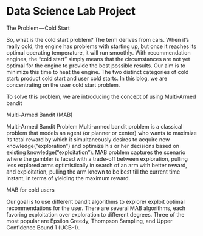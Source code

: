 # Data Science Lab Project

The Problem — Cold Start

So, what is the cold start problem? The term derives from cars. When it’s really cold, the engine has problems with starting up, but once it reaches its optimal operating temperature, it will run smoothly. With recommendation engines, the “cold start” simply means that the circumstances are not yet optimal for the engine to provide the best possible results. Our aim is to minimize this time to heat the engine. The two distinct categories of cold start: product cold start and user cold starts. In this blog, we are concentrating on the user cold start problem.

To solve this problem, we are introducing the concept of using Multi-Armed bandit

Multi-Armed Bandit (MAB)


Multi-Armed Bandit Problem
Multi-armed bandit problem is a classical problem that models an agent (or planner or center) who wants to maximize its total reward by which it simultaneously desires to acquire new knowledge(“exploration”) and optimize his or her decisions based on existing knowledge(“exploitation”). MAB problem captures the scenario where the gambler is faced with a trade-off between exploration, pulling less explored arms optimistically in search of an arm with better reward, and exploitation, pulling the arm known to be best till the current time instant, in terms of yielding the maximum reward.

MAB for cold users

Our goal is to use different bandit algorithms to explore/ exploit optimal recommendations for the user. There are several MAB algorithms, each favoring exploitation over exploration to different degrees. Three of the most popular are Epsilon Greedy, Thompson Sampling, and Upper Confidence Bound 1 (UCB-1). 

